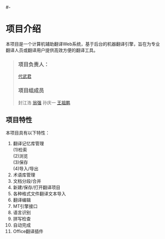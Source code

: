 #-
# 项目介绍  
本项目是一个计算机辅助翻译Web系统，基于后台的机器翻译引擎，旨在为专业翻译人员或翻译用户提供高效方便的翻译工具。  

> ### 项目负责人：  
> [代武君](https://github.com/DaiWujun)  
>
> ### 项目组成员  
> 封江浩
> [翁强](https://github.com/Tsubaki-01)
> 孙庆一
> [王祖鹏](https://github.com/wangzupeng12061)  

## 项目特性  
本项目具有以下特性：  

1. 翻译记忆库管理  
	(1)检索  
	(2)浏览  
	(3)保存  
	(4)导入/导出  
2. 术语库管理
3. 文档分段/合并
4. 新建/保存/打开翻译项目
5. 各种格式文件翻译文本导入
6. 翻译编辑
7. MT引擎接口
8. 语言识别
9. 拼写检查
10. 自动完成
11. Office翻译插件
